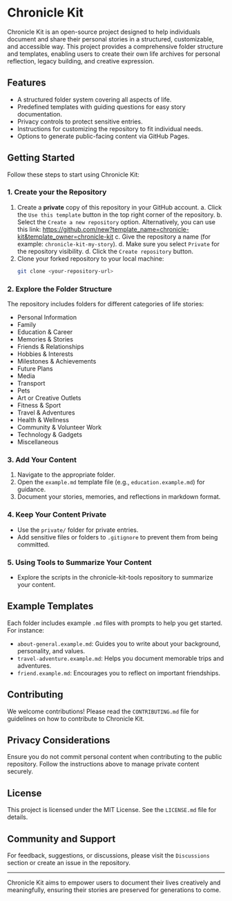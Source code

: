 # **Chronicle Kit**

Chronicle Kit is an open-source project designed to help individuals document and share their personal stories in a structured, customizable, and accessible way. This project provides a comprehensive folder structure and templates, enabling users to create their own life archives for personal reflection, legacy building, and creative expression.

## **Features**
- A structured folder system covering all aspects of life.
- Predefined templates with guiding questions for easy story documentation.
- Privacy controls to protect sensitive entries.
- Instructions for customizing the repository to fit individual needs.
- Options to generate public-facing content via GitHub Pages.

## **Getting Started**
Follow these steps to start using Chronicle Kit:

### **1. Create your the Repository**
1. Create a **private** copy of this repository in your GitHub account.
   a. Click the `Use this template` button in the top right corner of the repository.
   b. Select the `Create a new repository` option. Alternatively, you can use this link:
   https://github.com/new?template_name=chronicle-kit&template_owner=chronicle-kit
   c. Give the repository a name (for example: `chronicle-kit-my-story`).
   d. Make sure you select `Private` for the repository visibility.
   d. Click the `Create repository` button.
2. Clone your forked repository to your local machine:
   ```bash
   git clone <your-repository-url>
   ```

### **2. Explore the Folder Structure**
The repository includes folders for different categories of life stories:
- Personal Information
- Family
- Education & Career
- Memories & Stories
- Friends & Relationships
- Hobbies & Interests
- Milestones & Achievements
- Future Plans
- Media
- Transport
- Pets
- Art or Creative Outlets
- Fitness & Sport
- Travel & Adventures
- Health & Wellness
- Community & Volunteer Work
- Technology & Gadgets
- Miscellaneous

### **3. Add Your Content**
1. Navigate to the appropriate folder.
2. Open the `example.md` template file (e.g., `education.example.md`) for guidance.
3. Document your stories, memories, and reflections in markdown format.

### **4. Keep Your Content Private**
- Use the `private/` folder for private entries.
- Add sensitive files or folders to `.gitignore` to prevent them from being committed.

### **5. Using Tools to Summarize Your Content**
- Explore the scripts in the chronicle-kit-tools repository to summarize your content.

## **Example Templates**
Each folder includes example `.md` files with prompts to help you get started. For instance:
- `about-general.example.md`: Guides you to write about your background, personality, and values.
- `travel-adventure.example.md`: Helps you document memorable trips and adventures.
- `friend.example.md`: Encourages you to reflect on important friendships.

## **Contributing**
We welcome contributions! Please read the `CONTRIBUTING.md` file for guidelines on how to contribute to Chronicle Kit.

## **Privacy Considerations**
Ensure you do not commit personal content when contributing to the public repository. Follow the instructions above to manage private content securely.

## **License**
This project is licensed under the MIT License. See the `LICENSE.md` file for details.

## **Community and Support**
For feedback, suggestions, or discussions, please visit the `Discussions` section or create an issue in the repository.

---

Chronicle Kit aims to empower users to document their lives creatively and meaningfully, ensuring their stories are preserved for generations to come.
